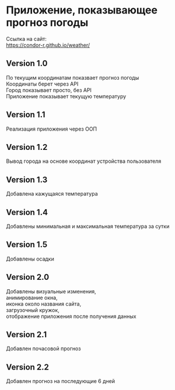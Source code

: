 # Приложение, показывающее прогноз погоды

Ссылка на сайт:  
https://condor-r.github.io/weather/

## Version 1.0

По текущим координатам показвает прогноз погоды  
Координаты берет через API  
Город показывает просто, без API  
Приложение показывает текущую температуру

## Version 1.1

Реализация приложения через ООП

## Version 1.2

Вывод города на основе координат устройства пользователя

## Version 1.3

Добавлена кажущаяся температура

## Version 1.4

Добавлены минимальная и максимальная температура за сутки

## Version 1.5

Добавлены осадки

## Version 2.0

Добавлены визуальные изменения,  
анимирование окна,  
иконка около названия сайта,  
загрузочный кружок,  
отображение приложения после получения данных

## Version 2.1

Добавлен почасовой прогноз

## Version 2.2

Добавлен прогноз на последующие 6 дней
